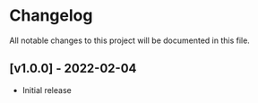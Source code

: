 # Changelog

All notable changes to this project will be documented in this file.

<a name="v1.0.0"></a>
## [v1.0.0] - 2022-02-04

- Initial release
